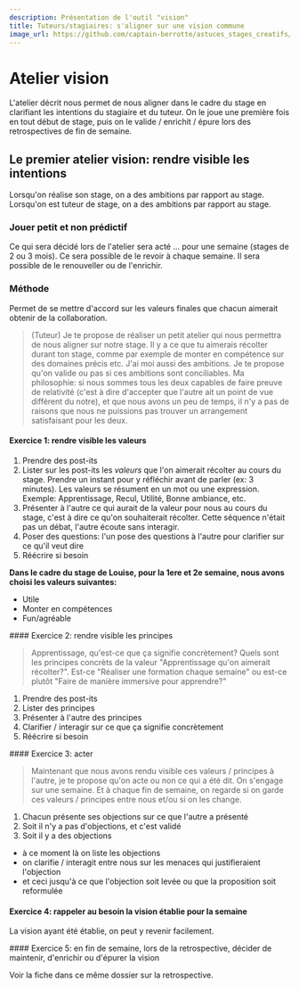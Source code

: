 ```yaml
---
description: Présentation de l'outil "vision"
title: Tuteurs/stagiaires: s'aligner sur une vision commune
image_url: https://github.com/captain-berrotte/astuces_stages_creatifs/blob/master/media/alignement%20equipe.jpg?raw=true
---
```


# Atelier vision

L'atelier décrit nous permet de nous aligner dans le cadre du stage en clarifiant les intentions du stagiaire et du tuteur.
On le joue une première fois en tout début de stage, puis on le valide / enrichit / épure lors des retrospectives de fin de semaine. 

## Le premier atelier vision: rendre visible les intentions

Lorsqu'on réalise son stage, on a des ambitions par rapport au stage.
Lorsqu'on est tuteur de stage, on a des ambitions par rapport au stage.

### Jouer petit et non prédictif

Ce qui sera décidé lors de l'atelier sera acté ... pour une semaine (stages de 2 ou 3 mois). 
Ce sera possible de le revoir à chaque semaine. Il sera possible de le renouveller ou de l'enrichir. 

### Méthode 

Permet de se mettre d'accord sur les valeurs finales que chacun aimerait obtenir de la collaboration. 

> (Tuteur) Je te propose de réaliser un petit atelier qui nous permettra de nous aligner sur notre stage. Il y a ce que tu aimerais récolter durant ton stage, comme par exemple de monter en compétence sur des domaines précis etc. J'ai moi aussi des ambitions. Je te propose qu'on valide ou pas si ces ambitions sont conciliables. Ma philosophie: si nous sommes tous les deux capables de faire preuve de relativité (c'est à dire d'accepter que l'autre ait un point de vue différent du notre), et que nous avons un peu de temps, il n'y a pas de raisons que nous ne puissions pas trouver un arrangement satisfaisant pour les deux. 

#### Exercice 1: rendre visible les valeurs

1. Prendre des post-its
2. Lister sur les post-its les *valeurs* que l'on aimerait récolter au cours du stage. Prendre un instant pour y réfléchir avant de parler (ex: 3 minutes). Les valeurs se résument en un mot ou une expression. Exemple: Apprentissage, Recul, Utilité, Bonne ambiance, etc. 
3. Présenter à l'autre ce qui aurait de la valeur pour nous au cours du stage, c'est à dire ce qu'on souhaiterait récolter. Cette séquence n'était pas un débat, l'autre écoute sans interagir. 
4. Poser des questions: l'un pose des questions à l'autre pour clarifier sur ce qu'il veut dire
5. Réécrire si besoin

**Dans le cadre du stage de Louise, pour la 1ere et 2e semaine, nous avons choisi les valeurs suivantes:**

* Utile
* Monter en compétences
* Fun/agréable

#### Exercice 2: rendre visible les principes

> Apprentissage, qu'est-ce que ça signifie concrètement? Quels sont les principes concrèts de la valeur "Apprentissage qu'on aimerait récolter?". Est-ce "Réaliser une formation chaque semaine" ou est-ce plutôt "Faire de manière immersive pour apprendre?"

1. Prendre des post-its
2. Lister des principes
3. Présenter à l'autre des principes
4. Clarifier / interagir sur ce que ça signifie concrètement
5. Réécrire si besoin

#### Exercice 3: acter

> Maintenant que nous avons rendu visible ces valeurs / principes à l'autre, je te propose qu'on acte ou non ce qui a été dit. On s'engage sur une semaine. Et à chaque fin de semaine, on regarde si on garde ces valeurs / principes entre nous et/ou si on les change. 

1. Chacun présente ses objections sur ce que l'autre a présenté
2. Soit il n'y a pas d'objections, et c'est validé
3. Soit il y a des objections
 * à ce moment là on liste les objections
 * on clarifie / interagit entre nous sur les menaces qui justifieraient l'objection
 * et ceci jusqu'à ce que l'objection soit levée ou que la proposition soit reformulée
 
#### Exercice 4: rappeler au besoin la vision établie pour la semaine

La vision ayant été établie, on peut y revenir facilement.

#### Exercice 5: en fin de semaine, lors de la retrospective, décider de maintenir, d'enrichir ou d'épurer la vision

Voir la fiche dans ce même dossier sur la retrospective. 




